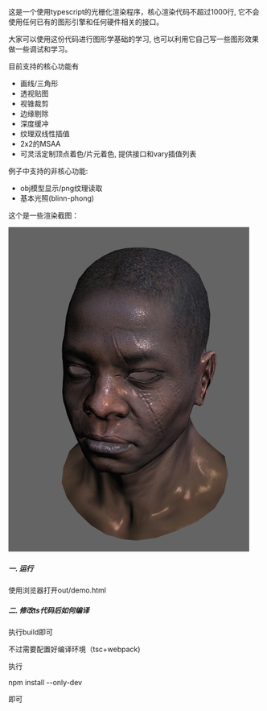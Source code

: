 
这是一个使用typescript的光栅化渲染程序，核心渲染代码不超过1000行, 它不会使用任何已有的图形引擎和任何硬件相关的接口。

大家可以使用这份代码进行图形学基础的学习, 也可以利用它自己写一些图形效果做一些调试和学习。


目前支持的核心功能有

  * 画线/三角形
  * 透视贴图
  * 视锥裁剪
  * 边缘剔除
  * 深度缓冲
  * 纹理双线性插值
  * 2x2的MSAA
  * 可灵活定制顶点着色/片元着色, 提供接口和vary插值列表
  
例子中支持的非核心功能:

  * obj模型显示/png纹理读取
  * 基本光照(blinn-phong)


这个是一些渲染截图：

![](./docs/head.png)




##### 一. 运行

 使用浏览器打开out/demo.html


##### 二. 修改ts代码后如何编译

执行build即可

不过需要配置好编译环境（tsc+webpack)

执行

npm install --only-dev 

即可




